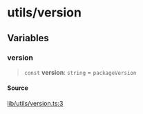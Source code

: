 # utils/version

## Variables

### version

> `const` **version**: `string` = `packageVersion`

#### Source

[lib/utils/version.ts:3](https://github.com/PufferFinance/puffer-sdk/blob/a9993be944ac446b4d1c31dcacdd83bc080f187a/lib/utils/version.ts#L3)
